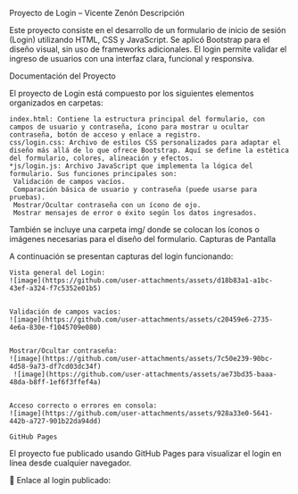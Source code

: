 Proyecto de Login – Vicente Zenón
Descripción

Este proyecto consiste en el desarrollo de un formulario de inicio de sesión (Login)
utilizando HTML, CSS y JavaScript. Se aplicó Bootstrap para el diseño visual, sin uso de frameworks adicionales. 
El login permite validar el ingreso de usuarios con una interfaz clara, funcional y responsiva.

Documentación del Proyecto

El proyecto de Login está compuesto por los siguientes elementos organizados en carpetas:

    index.html: Contiene la estructura principal del formulario, con campos de usuario y contraseña, ícono para mostrar u ocultar contraseña, botón de acceso y enlace a registro.
    css/login.css: Archivo de estilos CSS personalizados para adaptar el diseño más allá de lo que ofrece Bootstrap. Aquí se define la estética del formulario, colores, alineación y efectos.
    *js/login.js: Archivo JavaScript que implementa la lógica del formulario. Sus funciones principales son:
     Validación de campos vacíos.
     Comparación básica de usuario y contraseña (puede usarse para pruebas).
     Mostrar/Ocultar contraseña con un ícono de ojo.
     Mostrar mensajes de error o éxito según los datos ingresados.

También se incluye una carpeta img/ donde se colocan los íconos o imágenes necesarias para el diseño del formulario.
Capturas de Pantalla

A continuación se presentan capturas del login funcionando:

    Vista general del Login:
    ![image](https://github.com/user-attachments/assets/d18b83a1-a1bc-43ef-a324-f7c5352e01b5)


    Validación de campos vacíos:
    ![image](https://github.com/user-attachments/assets/c20459e6-2735-4e6a-830e-f1045709e080)

    
    Mostrar/Ocultar contraseña:
    ![image](https://github.com/user-attachments/assets/7c50e239-90bc-4d58-9a73-df7cd03dc34f)
     ![image](https://github.com/user-attachments/assets/ae73bd35-baaa-48da-b8ff-1ef6f3ffef4a)


    Acceso correcto o errores en consola:
    ![image](https://github.com/user-attachments/assets/928a33e0-5641-442b-a727-901b22da94dd)
    
    GitHub Pages

El proyecto fue publicado usando GitHub Pages para visualizar el login en línea desde cualquier navegador.

🔗 Enlace al login publicado:




    
